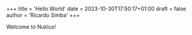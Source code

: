 +++
title = 'Hello World'
date = 2023-10-30T17:50:17+01:00
draft = false
author = 'Ricardo Simba'
+++

Welcome to Nuklus!
